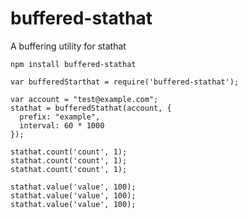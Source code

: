 # buffered-stathat

A buffering utility for stathat

```
npm install buffered-stathat
```

```
var bufferedStarthat = require('buffered-stathat');

var account = "test@example.com";
stathat = bufferedStathat(account, {
  prefix: "example",
  interval: 60 * 1000
});

stathat.count('count', 1);
stathat.count('count', 1);
stathat.count('count', 1);

stathat.value('value', 100);
stathat.value('value', 100);
stathat.value('value', 100);
```

